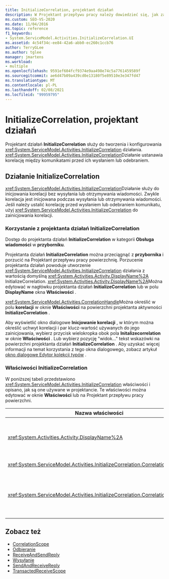 ```yaml
---
title: InitializeCorrelation, projektant działań
description: W Projektant przepływu pracy należy dowiedzieć się, jak za pomocą projektanta działań InitializeCorrelation utworzyć i skonfigurować działanie InitializeCorrelation.
ms.custom: SEO-VS-2020
ms.date: 11/04/2016
ms.topic: reference
f1_keywords:
- System.ServiceModel.Activities.InitializeCorrelation.UI
ms.assetid: 4c54f34c-ee84-42a6-abb0-ec260c1ccb76
author: TerryGLee
ms.author: tglee
manager: jmartens
ms.workload:
- multiple
ms.openlocfilehash: 9591ef604fcf9374e9aa498e74c5a7761459589f
ms.sourcegitcommit: ae6d47b09a439cd0e13180f5e89510e3e347fd47
ms.translationtype: MT
ms.contentlocale: pl-PL
ms.lasthandoff: 02/08/2021
ms.locfileid: "99959795"
---
```

# <a name="initializecorrelation-activity-designer"></a>InitializeCorrelation, projektant działań

Projektant działań **InitializeCorrelation** służy do tworzenia i konfigurowania <xref:System.ServiceModel.Activities.InitializeCorrelation> działania. <xref:System.ServiceModel.Activities.InitializeCorrelation>Działanie ustanawia korelację między komunikatami przed ich wysłaniem lub odebraniem.

## <a name="the-initializecorrelation-activity"></a>Działanie InitializeCorrelation

<xref:System.ServiceModel.Activities.InitializeCorrelation>Działanie służy do inicjowania korelacji bez wysyłania lub otrzymywania wiadomości. Zwykle korelacja jest inicjowana podczas wysyłania lub otrzymywania wiadomości. Jeśli należy ustalić korelację przed wysłaniem lub odebraniem komunikatu, użyj <xref:System.ServiceModel.Activities.InitializeCorrelation> do zainicjowania korelacji.

### <a name="using-the-initializecorrelation-activity-designer"></a>Korzystanie z projektanta działań InitializeCorrelation

Dostęp do projektanta działań **InitializeCorrelation** w kategorii **Obsługa wiadomości** w **przyborniku**.

Projektanta działań **InitializeCorrelation** można przeciągnąć z **przybornika** i porzucić na Projektant przepływu pracy powierzchnię. Porzucenie projektanta działań powoduje utworzenie <xref:System.ServiceModel.Activities.InitializeCorrelation> działania z wartością domyślną <xref:System.Activities.Activity.DisplayName%2A> InitializeCorrelation. <xref:System.Activities.Activity.DisplayName%2A>Można edytować w nagłówku projektanta działań **InitializeCorrelation** lub w polu **DisplayName** okna **Właściwości** .

<xref:System.ServiceModel.Activities.CorrelationHandle>Można określić w polu **korelacji** w oknie **Właściwości** na powierzchni projektanta aktywności **InitializeCorrelation** .

Aby wyświetlić okno dialogowe **Inicjowanie korelacji** , w którym można określić uchwyt korelacji i par klucz-wartość używanych do jego zainicjowania, wybierz przycisk wielokropka obok pola **Initalizecorrelation** w oknie **Właściwości** . Lub wybierz pozycję "widok..." tekst wskazówki na powierzchni projektanta działań **InitializeCorrelation** . Aby uzyskać więcej informacji na temat korzystania z tego okna dialogowego, zobacz artykuł [okno dialogowe Edytor kolekcji typów](../workflow-designer/type-collection-editor-dialog-box.md) .

### <a name="the-initializecorrelation-properties"></a>Właściwości InitializeCorrelation

W poniższej tabeli przedstawiono <xref:System.ServiceModel.Activities.InitializeCorrelation> właściwości i opisano, jak są one używane w projektancie. Te właściwości można edytować w oknie **Właściwości** lub na Projektant przepływu pracy powierzchni.

|Nazwa właściwości|Wymagany|Użycie|
|-|--------------|-|
|<xref:System.Activities.Activity.DisplayName%2A>|Fałsz|Przyjazna nazwa <xref:System.ServiceModel.Activities.InitializeCorrelation> działania. Wartość domyślna to InitializeCorrelation.<br /><br /> Chociaż użycie wartości innej niż domyślna dla elementu friendly <xref:System.Activities.Activity.DisplayName%2A> nie jest absolutnie wymagane, jest to zalecane.|
|<xref:System.ServiceModel.Activities.InitializeCorrelation.Correlation%2A>|Fałsz|<xref:System.ServiceModel.Activities.CorrelationHandle>Służy do kojarzenia działań przepływu pracy w korelacji.|
|<xref:System.ServiceModel.Activities.InitializeCorrelation.CorrelationData%2A>|Fałsz|Słownik danych korelacji, który wiąże komunikaty z wystąpieniem przepływu pracy.<br /><br /> Za pomocą okna dialogowego **Inicjowanie korelacji** można skonfigurować <xref:System.ServiceModel.Activities.InitializeCorrelation.CorrelationData%2A> . Aby uzyskać więcej informacji na temat korzystania z tego okna dialogowego, zobacz [okno dialogowe Edytor kolekcji typów](../workflow-designer/type-collection-editor-dialog-box.md) .|

## <a name="see-also"></a>Zobacz też

- [CorrelationScope](../workflow-designer/correlationscope-activity-designer.md)
- [Odbieranie](../workflow-designer/receive-activity-designer.md)
- [ReceiveAndSendReply](../workflow-designer/receiveandsendreply-template-designer.md)
- [Wysyłanie](../workflow-designer/send-activity-designer.md)
- [SendAndReceiveReply](../workflow-designer/sendandreceivereply-template-designer.md)
- [TransactedReceiveScope](../workflow-designer/transactedreceivescope-activity-designer.md)